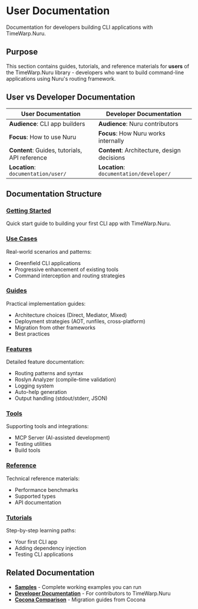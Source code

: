 # User Documentation

Documentation for developers building CLI applications with TimeWarp.Nuru.

## Purpose

This section contains guides, tutorials, and reference materials for **users** of the TimeWarp.Nuru library - developers who want to build command-line applications using Nuru's routing framework.

## User vs Developer Documentation

| User Documentation | Developer Documentation |
|--------------------|-------------------------|
| **Audience**: CLI app builders | **Audience**: Nuru contributors |
| **Focus**: How to use Nuru | **Focus**: How Nuru works internally |
| **Content**: Guides, tutorials, API reference | **Content**: Architecture, design decisions |
| **Location**: `documentation/user/` | **Location**: `documentation/developer/` |

## Documentation Structure

### [Getting Started](getting-started.md)
Quick start guide to building your first CLI app with TimeWarp.Nuru.

### [Use Cases](use-cases.md)
Real-world scenarios and patterns:
- Greenfield CLI applications
- Progressive enhancement of existing tools
- Command interception and routing strategies

### [Guides](guides/)
Practical implementation guides:
- Architecture choices (Direct, Mediator, Mixed)
- Deployment strategies (AOT, runfiles, cross-platform)
- Migration from other frameworks
- Best practices

### [Features](features/)
Detailed feature documentation:
- Routing patterns and syntax
- Roslyn Analyzer (compile-time validation)
- Logging system
- Auto-help generation
- Output handling (stdout/stderr, JSON)

### [Tools](tools/)
Supporting tools and integrations:
- MCP Server (AI-assisted development)
- Testing utilities
- Build tools

### [Reference](reference/)
Technical reference materials:
- Performance benchmarks
- Supported types
- API documentation

### [Tutorials](tutorials/)
Step-by-step learning paths:
- Your first CLI app
- Adding dependency injection
- Testing CLI applications

## Related Documentation

- **[Samples](../../Samples/)** - Complete working examples you can run
- **[Developer Documentation](../developer/overview.md)** - For contributors to TimeWarp.Nuru
- **[Cocona Comparison](../../Samples/CoconaComparison/)** - Migration guides from Cocona
